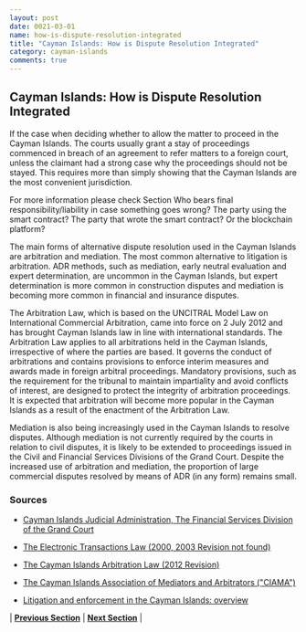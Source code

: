 ```yaml
---
layout: post
date: 0021-03-01
name: how-is-dispute-resolution-integrated
title: "Cayman Islands: How is Dispute Resolution Integrated"
category: cayman-islands
comments: true
---
```


## Cayman Islands: How is Dispute Resolution Integrated ##

If the case when deciding whether to allow the matter to proceed in the Cayman Islands. The courts usually grant a stay of proceedings commenced in breach of an agreement to refer matters to a foreign court, unless the claimant had a strong case why the proceedings should not be stayed. This requires more than simply showing that the Cayman Islands are the most convenient jurisdiction.

For more information please check Section Who bears final responsibility/liability in case something goes wrong? The party using the smart contract? The party that wrote the smart contract? Or the blockchain platform?

The main forms of alternative dispute resolution  used in the Cayman Islands are arbitration and mediation.
The most common alternative to litigation is arbitration. ADR methods, such as mediation, early neutral evaluation and expert determination, are uncommon in the Cayman Islands, but expert determination is more common in construction disputes and mediation is becoming more common in financial and insurance disputes.

The Arbitration Law, which is based on the UNCITRAL Model Law on International Commercial Arbitration, came into force on 2 July 2012 and has brought Cayman Islands law in line with international standards. The Arbitration Law applies to all arbitrations held in the Cayman Islands, irrespective of where the parties are based. It governs the conduct of arbitrations and contains provisions to enforce interim measures and awards made in foreign arbitral proceedings. Mandatory provisions, such as the requirement for the tribunal to maintain impartiality and avoid conflicts of interest, are designed to protect the integrity of arbitration proceedings. It is expected that arbitration will become more popular in the Cayman Islands as a result of the enactment of the Arbitration Law.

Mediation is also being increasingly used in the Cayman Islands to resolve disputes. Although mediation is not currently required by the courts in relation to civil disputes, it is likely to be extended to proceedings issued in the Civil and Financial Services Divisions of the Grand Court.
Despite the increased use of arbitration and mediation, the proportion of large commercial disputes resolved by means of ADR (in any form) remains small.

### Sources ###

- [Cayman Islands Judicial Administration, The Financial Services Division of the Grand Court](https://www.judicial.ky/courts/grand-court/financial-services-division)

- [The Electronic Transactions Law (2000, 2003 Revision not found)](http://www.track.unodc.org/LegalLibrary/LegalResources/Cayman%20Islands/Laws/Cayman%20Islands%20Electronic%20Transactions%20Law%202000.pdf)

- [The Cayman Islands Arbitration Law (2012 Revision)](http://www.lrc.gov.ky/portal/page/portal/lrchome/projects/ARBITRATION/21D2AC704F598A0AE0506F0A891F3092)

- [The Cayman Islands Association of Mediators and Arbitrators ("CIAMA")](http://www.ciama.ky)

- [Litigation and enforcement in the Cayman Islands: overview](https://content.next.westlaw.com/Document/I2b14145a806011e698dc8b09b4f043e0/View/FullText.html?contextData=(sc.Default)&transitionType=Default&firstPage=true&bhcp=1)






| **[Previous Section](https://neo-project.github.io/global-blockchain-compliance-hub//cayman-islands/cayman-islands-smart-contracts.html)** | **[Next Section]( https://neo-project.github.io/global-blockchain-compliance-hub//cayman-islands/cayman-islands-nullify-smart-contracts.html)** |
